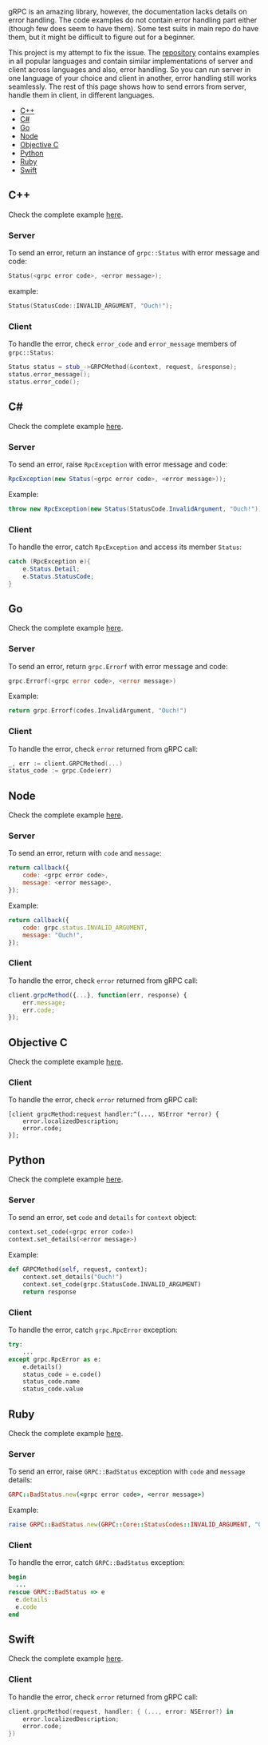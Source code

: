 gRPC is an amazing library, however, the documentation lacks details on error handling. The code examples do not contain error handling part either (though few does seem to have them). Some test suits in main repo do have them, but it might be difficult to figure out for a beginner.

This project is my attempt to fix the issue. The [repository](https://github.com/avinassh/grpc-errors) contains examples in all popular languages and contain similar implementations of server and client across languages and also, error handling. So you can run server in one language of your choice and client in another, error handling still works seamlessly. The rest of this page shows how to send errors from server, handle them in client, in different languages.

- [C++](#c)
- [C#](#c-1)
- [Go](#go)
- [Node](#node)
- [Objective C](#objective-c)
- [Python](#python)
- [Ruby](#ruby)
- [Swift](#swift)

## C++

Check the complete example [here](https://github.com/avinassh/grpc-errors/tree/master/cpp).

### Server

To send an error, return an instance of `grpc::Status` with error message and code:

```c++
Status(<grpc error code>, <error message>);
```

example:

```c++
Status(StatusCode::INVALID_ARGUMENT, "Ouch!");
```

### Client

To handle the error, check `error_code` and `error_message` members of `grpc::Status`:

```c++
Status status = stub_->GRPCMethod(&context, request, &response);
status.error_message();
status.error_code();
```

## C\#

Check the complete example [here](https://github.com/avinassh/grpc-errors/tree/master/csharp).

### Server

To send an error, raise `RpcException` with error message and code:

```c#
RpcException(new Status(<grpc error code>, <error message>));
```

Example:

```c#
throw new RpcException(new Status(StatusCode.InvalidArgument, "Ouch!"));
```

### Client

To handle the error, catch `RpcException` and access its member `Status`:

```c#
catch (RpcException e){
    e.Status.Detail;
    e.Status.StatusCode;
}
```

## Go

Check the complete example [here](https://github.com/avinassh/grpc-errors/tree/master/go).

### Server

To send an error, return `grpc.Errorf` with error message and code:

```go
grpc.Errorf(<grpc error code>, <error message>)
```

Example:

```go
return grpc.Errorf(codes.InvalidArgument, "Ouch!")
```

### Client

To handle the error, check `error` returned from gRPC call:

```go
_, err := client.GRPCMethod(...)
status_code := grpc.Code(err)
```

## Node

Check the complete example [here](https://github.com/avinassh/grpc-errors/tree/master/node).

### Server

To send an error, return with `code` and `message`:

```js
return callback({
    code: <grpc error code>,
    message: <error message>,
});
```

Example:

```js
return callback({
    code: grpc.status.INVALID_ARGUMENT,
    message: "Ouch!",
});
```

### Client

To handle the error, check `error` returned from gRPC call:

```js
client.grpcMethod({...}, function(err, response) {
    err.message;
    err.code;
});
```

## Objective C

Check the complete example [here](https://github.com/avinassh/grpc-errors/tree/master/objective-c).

### Client

To handle the error, check `error` returned from gRPC call:

```obj-c
[client grpcMethod:request handler:^(..., NSError *error) {
    error.localizedDescription;
    error.code;
}];
```

## Python

Check the complete example [here](https://github.com/avinassh/grpc-errors/tree/master/python).

### Server

To send an error, set `code` and `details` for `context` object:

```python
context.set_code(<grpc error code>)
context.set_details(<error message>)
```

Example:

```python
def GRPCMethod(self, request, context):
    context.set_details("Ouch!")
    context.set_code(grpc.StatusCode.INVALID_ARGUMENT)
    return response
```

### Client

To handle the error, catch `grpc.RpcError` exception:

```python
try:
    ...
except grpc.RpcError as e:
    e.details()
    status_code = e.code()
    status_code.name
    status_code.value
```

## Ruby

Check the complete example [here](https://github.com/avinassh/grpc-errors/tree/master/ruby).

### Server

To send an error, raise `GRPC::BadStatus` exception with `code` and `message` details:

```ruby
GRPC::BadStatus.new(<grpc error code>, <error message>)
```

Example:

```ruby
raise GRPC::BadStatus.new(GRPC::Core::StatusCodes::INVALID_ARGUMENT, "Ouch!")
```

### Client

To handle the error, catch `GRPC::BadStatus` exception:

```ruby
begin
  ...
rescue GRPC::BadStatus => e
  e.details
  e.code
end
```

## Swift

Check the complete example [here](https://github.com/avinassh/grpc-errors/tree/master/swift).

### Client

To handle the error, check `error` returned from gRPC call:

```swift
client.grpcMethod(request, handler: { (..., error: NSError?) in
    error.localizedDescription;
    error.code;
})
```
